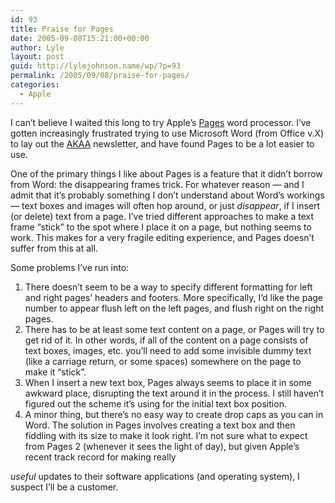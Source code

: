 ```yaml
---
id: 93
title: Praise for Pages
date: 2005-09-08T15:21:00+00:00
author: Lyle
layout: post
guid: http://lylejohnson.name/wp/?p=93
permalink: /2005/09/08/praise-for-pages/
categories:
  - Apple
---
```

I can&#8217;t believe I waited this long to try Apple&#8217;s [Pages](http://www.apple.com/iwork/pages/) word processor. I&#8217;ve gotten increasingly frustrated trying to use Microsoft Word (from Office v.X) to lay out the [AKAA](http://www.auburnknightsalumni.org/) newsletter, and have found Pages to be a lot easier to use.

One of the primary things I like about Pages is a feature that it didn&#8217;t borrow from Word: the disappearing frames trick. For whatever reason &#8212; and I admit that it&#8217;s probably something I don&#8217;t understand about Word&#8217;s workings &#8212; text boxes and images will often hop around, or just _disappear_, if I insert (or delete) text from a page. I&#8217;ve tried different approaches to make a text frame &#8220;stick&#8221; to the spot where I place it on a page, but nothing seems to work. This makes for a very fragile editing experience, and Pages doesn&#8217;t suffer from this at all.

Some problems I&#8217;ve run into: 

  1. There doesn&#8217;t seem to be a way to specify different formatting for left and right pages&#8217; headers and footers. More specifically, I&#8217;d like the page number to appear flush left on the left pages, and flush right on the right pages. 
  2. There has to be at least some text content on a page, or Pages will try to get rid of it. In other words, if all of the content on a page consists of text boxes, images, etc. you&#8217;ll need to add some invisible dummy text (like a carriage return, or some spaces) somewhere on the page to make it &#8220;stick&#8221;.
  3. When I insert a new text box, Pages always seems to place it in some awkward place, disrupting the text around it in the process. I still haven&#8217;t figured out the scheme it&#8217;s using for the initial text box position.
  4. A minor thing, but there&#8217;s no easy way to create drop caps as you can in Word. The solution in Pages involves creating a text box and then fiddling with its size to make it look right. I&#8217;m not sure what to expect from Pages 2 (whenever it sees the light of day), but given Apple&#8217;s recent track record for making really 

_useful_ updates to their software applications (and operating system), I suspect I&#8217;ll be a customer.